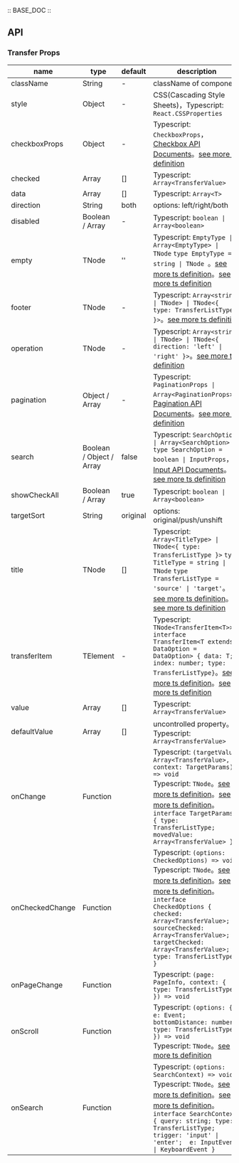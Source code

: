 :: BASE_DOC ::

## API


### Transfer Props

name | type | default | description | required
-- | -- | -- | -- | --
className | String | - | className of component | N
style | Object | - | CSS(Cascading Style Sheets)，Typescript: `React.CSSProperties` | N
checkboxProps | Object | - | Typescript: `CheckboxProps`，[Checkbox API Documents](./checkbox?tab=api)。[see more ts definition](https://github.com/Tencent/tdesign-mobile-react/tree/develop/src/transfer/type.ts) | N
checked | Array | [] | Typescript: `Array<TransferValue>` | N
data | Array | [] | Typescript: `Array<T>` | N
direction | String | both | options: left/right/both | N
disabled | Boolean / Array | - | Typescript: `boolean \| Array<boolean>` | N
empty | TNode | '' | Typescript: `EmptyType \| Array<EmptyType> \| TNode` `type EmptyType = string \| TNode `。[see more ts definition](https://github.com/Tencent/tdesign-mobile-react/blob/develop/src/common.ts)。[see more ts definition](https://github.com/Tencent/tdesign-mobile-react/tree/develop/src/transfer/type.ts) | N
footer | TNode | - | Typescript: `Array<string \| TNode> \| TNode<{ type: TransferListType }>`。[see more ts definition](https://github.com/Tencent/tdesign-mobile-react/blob/develop/src/common.ts) | N
operation | TNode | - | Typescript: `Array<string \| TNode> \| TNode<{ direction: 'left' \| 'right' }>`。[see more ts definition](https://github.com/Tencent/tdesign-mobile-react/blob/develop/src/common.ts) | N
pagination | Object / Array | - | Typescript: `PaginationProps \| Array<PaginationProps>`，[Pagination API Documents](./pagination?tab=api)。[see more ts definition](https://github.com/Tencent/tdesign-mobile-react/tree/develop/src/transfer/type.ts) | N
search | Boolean / Object / Array | false | Typescript: `SearchOption \| Array<SearchOption>` `type SearchOption = boolean \| InputProps`，[Input API Documents](./input?tab=api)。[see more ts definition](https://github.com/Tencent/tdesign-mobile-react/tree/develop/src/transfer/type.ts) | N
showCheckAll | Boolean / Array | true | Typescript: `boolean \| Array<boolean>` | N
targetSort | String | original | options: original/push/unshift | N
title | TNode | [] | Typescript: `Array<TitleType> \| TNode<{ type: TransferListType }>` `type TitleType = string \| TNode` `type TransferListType = 'source' \| 'target'`。[see more ts definition](https://github.com/Tencent/tdesign-mobile-react/blob/develop/src/common.ts)。[see more ts definition](https://github.com/Tencent/tdesign-mobile-react/tree/develop/src/transfer/type.ts) | N
transferItem | TElement | - | Typescript: `TNode<TransferItem<T>>` `interface TransferItem<T extends DataOption = DataOption> { data: T; index: number; type: TransferListType}`。[see more ts definition](https://github.com/Tencent/tdesign-mobile-react/blob/develop/src/common.ts)。[see more ts definition](https://github.com/Tencent/tdesign-mobile-react/tree/develop/src/transfer/type.ts) | N
value | Array | [] | Typescript: `Array<TransferValue>` | N
defaultValue | Array | [] | uncontrolled property。Typescript: `Array<TransferValue>` | N
onChange | Function |  | Typescript: `(targetValue: Array<TransferValue>, context: TargetParams) => void`<br/>Typescript: `TNode`。[see more ts definition](https://github.com/Tencent/tdesign-mobile-react/blob/develop/src/common.ts)。[see more ts definition](https://github.com/Tencent/tdesign-mobile-react/tree/develop/src/transfer/type.ts)。<br/>`interface TargetParams { type: TransferListType; movedValue: Array<TransferValue> }`<br/> | N
onCheckedChange | Function |  | Typescript: `(options: CheckedOptions) => void`<br/>Typescript: `TNode`。[see more ts definition](https://github.com/Tencent/tdesign-mobile-react/blob/develop/src/common.ts)。[see more ts definition](https://github.com/Tencent/tdesign-mobile-react/tree/develop/src/transfer/type.ts)。<br/>`interface CheckedOptions { checked: Array<TransferValue>; sourceChecked: Array<TransferValue>; targetChecked: Array<TransferValue>; type: TransferListType }`<br/> | N
onPageChange | Function |  | Typescript: `(page: PageInfo, context: { type: TransferListType }) => void`<br/> | N
onScroll | Function |  | Typescript: `(options: { e: Event; bottomDistance: number; type: TransferListType }) => void`<br/>Typescript: `TNode`。[see more ts definition](https://github.com/Tencent/tdesign-mobile-react/blob/develop/src/common.ts) | N
onSearch | Function |  | Typescript: `(options: SearchContext) => void`<br/>Typescript: `TNode`。[see more ts definition](https://github.com/Tencent/tdesign-mobile-react/blob/develop/src/common.ts)。[see more ts definition](https://github.com/Tencent/tdesign-mobile-react/tree/develop/src/transfer/type.ts)。<br/>`interface SearchContext { query: string; type: TransferListType; trigger: 'input' \| 'enter';  e: InputEvent \| KeyboardEvent }`<br/> | N
